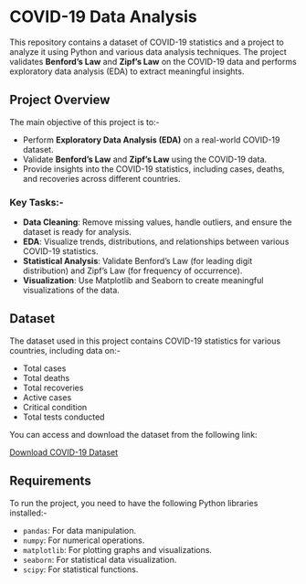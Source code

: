 # COVID-19 Data Analysis

This repository contains a dataset of COVID-19 statistics and a project to analyze it using Python and various data analysis techniques. The project validates **Benford’s Law** and **Zipf’s Law** on the COVID-19 data and performs exploratory data analysis (EDA) to extract meaningful insights.

## Project Overview

The main objective of this project is to:-

- Perform **Exploratory Data Analysis (EDA)** on a real-world COVID-19 dataset.
- Validate **Benford’s Law** and **Zipf’s Law** using the COVID-19 data.
- Provide insights into the COVID-19 statistics, including cases, deaths, and recoveries across different countries.

### Key Tasks:-

- **Data Cleaning**: Remove missing values, handle outliers, and ensure the dataset is ready for analysis.
- **EDA**: Visualize trends, distributions, and relationships between various COVID-19 statistics.
- **Statistical Analysis**: Validate Benford’s Law (for leading digit distribution) and Zipf’s Law (for frequency of occurrence).
- **Visualization**: Use Matplotlib and Seaborn to create meaningful visualizations of the data.

## Dataset

The dataset used in this project contains COVID-19 statistics for various countries, including data on:-

- Total cases
- Total deaths
- Total recoveries
- Active cases
- Critical condition
- Total tests conducted

You can access and download the dataset from the following link:

[Download COVID-19 Dataset](https://raw.githubusercontent.com/JHAJI01/-The-Pi-ricians/main/covid_data.csv)

## Requirements

To run the project, you need to have the following Python libraries installed:-

- `pandas`: For data manipulation.
- `numpy`: For numerical operations.
- `matplotlib`: For plotting graphs and visualizations.
- `seaborn`: For statistical data visualization.
- `scipy`: For statistical functions.
